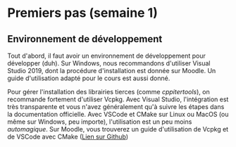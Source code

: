 # Premiers pas (semaine 1)

## Environnement de développement

Tout d'abord, il faut avoir un environnement de développement pour développer (duh). Sur Windows, nous recommandons d'utiliser Visual Studio 2019, dont la procédure d'installation est donnée sur Moodle. Un guide d'utilisation adapté pour le cours est aussi donné.

Pour gérer l'installation des librairies tierces (comme *cppitertools*), on recommande fortement d'utiliser Vcpkg. Avec Visual Studio, l'intégration est très transparente et vous n'avez généralement qu'à suivre les étapes dans la documentation officielle. Avec VSCode et CMake sur Linux ou MacOS (ou même sur Windows, peu importe), l'utilisation est un peu moins *automagique*. Sur Moodle, vous trouverez un guide d'utilisation de Vcpkg et de VSCode avec CMake ([Lien sur Github](https://github.com/INF1015-Templates/2021H-c04-s01-exercices/blob/main/doc/Vcpkg.md))

